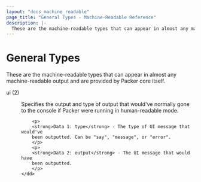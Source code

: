 ```yaml
---
layout: "docs_machine_readable"
page_title: "General Types - Machine-Readable Reference"
description: |-
  These are the machine-readable types that can appear in almost any machine-readable output and are provided by Packer core itself.
---
```


# General Types

These are the machine-readable types that can appear in almost any
machine-readable output and are provided by Packer core itself.

<dl>
	<dt>ui (2)</dt>
	<dd>
		<p>
		Specifies the output and type of output that would've normally
		gone to the console if Packer were running in human-readable
		mode.
		</p>

		<p>
		<strong>Data 1: type</strong> - The type of UI message that would've
		been outputted. Can be "say", "message", or "error".
		</p>
		<p>
		<strong>Data 2: output</strong> - The UI message that would have
		been outputted.
		</p>
	</dd>
</dl>
